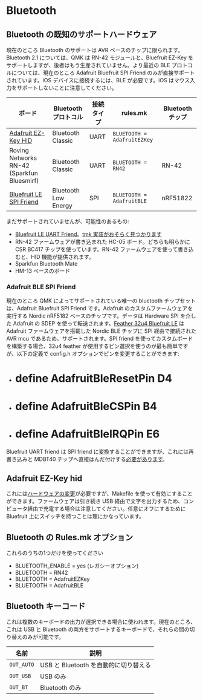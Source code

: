 # Bluetooth

<!---
  original document: 0d3f0889c:docs/feature_bluetooth.md
  git diff 0d3f0889c HEAD -- docs/feature_bluetooth.md | cat
-->

## Bluetooth の既知のサポートハードウェア

現在のところ Bluetooth のサポートは AVR ベースのチップに限られます。Bluetooth 2.1 については、QMK は RN-42 モジュールと、Bluefruit EZ-Key をサポートしますが、後者はもう生産されていません。より最近の BLE プロトコルについては、現在のところ Adafruit Bluefruit SPI Friend のみが直接サポートされています。iOS デバイスに接続するには、BLE が必要です。iOS はマウス入力をサポートしないことに注意してください。

| ボード | Bluetooth プロトコル | 接続タイプ | rules.mk | Bluetooth チップ |
|----------------------------------------------------------------|----------------------------|----------------|---------------------------|--------------|
| [Adafruit EZ-Key HID](https://www.adafruit.com/product/1535) | Bluetooth Classic | UART | `BLUETOOTH = AdafruitEZKey` |  |
| Roving Networks RN-42 (Sparkfun Bluesmirf) | Bluetooth Classic | UART | `BLUETOOTH = RN42` | RN-42 |
| [Bluefruit LE SPI Friend](https://www.adafruit.com/product/2633) | Bluetooth Low Energy | SPI | `BLUETOOTH = AdafruitBLE` | nRF51822 |

まだサポートされていませんが、可能性のあるもの:
* [Bluefruit LE UART Friend](https://www.adafruit.com/product/2479)。[tmk 実装がおそらく見つかります](https://github.com/tmk/tmk_keyboard/issues/514)
* RN-42 ファームウェアが書き込まれた HC-05 ボード。どちらも明らかに CSR BC417 チップを使っています。RN-42 ファームウェアを使って書き込むと、HID 機能が提供されます。
* Sparkfun Bluetooth Mate
* HM-13 ベースのボード

### Adafruit BLE SPI Friend
現在のところ QMK によってサポートされている唯一の bluetooth チップセットは、Adafruit Bluefruit SPI Friend です。Adafruit のカスタムファームウェアを実行する Nordic nRF5182 ベースのチップです。データは Hardware SPI を介した Adafruit の SDEP を使って転送されます。[Feather 32u4 Bluefruit LE](https://www.adafruit.com/product/2829) は Adafruit ファームウェアを搭載した Nordic BLE チップに SPI 経由で接続された AVR mcu であるため、サポートされます。SPI friend を使ってカスタムボードを構築する場合、32u4 feather が使用するピン選択を使うのが最も簡単ですが、以下の定義で config.h オプションでピンを変更することができます:
* # define AdafruitBleResetPin D4
* # define AdafruitBleCSPin    B4
* # define AdafruitBleIRQPin   E6

Bluefruit UART friend は SPI friend に変換することができますが、これには再書き込みと MDBT40 チップへ直接はんだ付けする[必要があります](https://github.com/qmk/qmk_firmware/issues/2274)。

## Adafruit EZ-Key hid
これには[ハードウェアの変更](https://www.reddit.com/r/MechanicalKeyboards/comments/3psx0q/the_planck_keyboard_with_bluetooth_guide_and/?ref=search_posts)が必要ですが、Makefile を使って有効にすることができます。ファームウェアは引き続き USB 経由で文字を出力するため、コンピュータ経由で充電する場合は注意してください。任意にオフにするために Bluefruit 上にスイッチを持つことは理にかなっています。


<!-- FIXME: Document bluetooth support more completely. -->
## Bluetooth の Rules.mk オプション
これらのうちの1つだけを使ってください
* BLUETOOTH_ENABLE = yes (レガシーオプション)
* BLUETOOTH = RN42
* BLUETOOTH = AdafruitEZKey
* BLUETOOTH = AdafruitBLE

## Bluetooth キーコード

これは複数のキーボードの出力が選択できる場合に使われます。現在のところ、これは USB と Bluetooth の両方をサポートするキーボードで、それらの間の切り替えのみが可能です。

| 名前 | 説明 |
|----------|----------------------------------------------|
| `OUT_AUTO` | USB と Bluetooth を自動的に切り替える |
| `OUT_USB` | USB のみ |
| `OUT_BT` | Bluetooth のみ |
